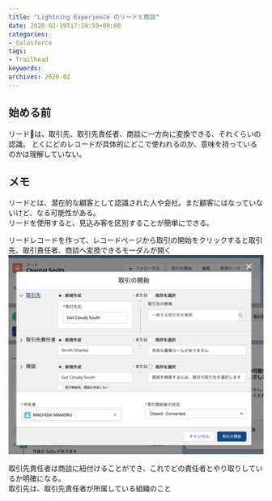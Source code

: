 ```yaml
---
title: "Lightning Experience のリードと商談"
date: 2020-02-19T17:28:59+09:00
categories: 
- Salesforce
tags: 
- Trailhead
keywords: 
archives: 2020-02
---
```


## 始める前

リードは、取引先、取引先責任者、商談に一方向に変換できる、それくらいの認識。
とくにどのレコードが具体的にどこで使われるのか、意味を持っているのかは理解していない。

## メモ

リードとは、潜在的な顧客として認識された人や会社。まだ顧客にはなっていないけど、なる可能性がある。  
リードを使用すると、見込み客を区別することが簡単にできる。

リードレコードを作って、レコードページから取引の開始をクリックすると取引先、取引責任者、商談へ変換できるモーダルが開く
![変換できるモーダル](/img/2020-02-19-18-09-22.png)

取引先責任者は商談に紐付けることができ、これでどの責任者とやり取りしているか明確になる。  
取引先は、取引先責任者が所属している組織のこと
